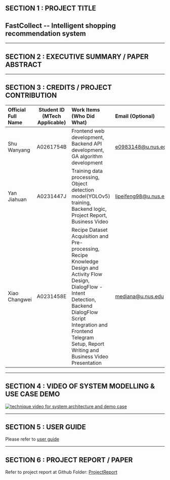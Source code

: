 
## SECTION 1 : PROJECT TITLE

## FastCollect -- Intelligent shopping recommendation system




---

## SECTION 2 : EXECUTIVE SUMMARY / PAPER ABSTRACT


---

## SECTION 3 : CREDITS / PROJECT CONTRIBUTION

| Official Full Name | Student ID (MTech Applicable) | Work Items (Who Did What)                                    | Email (Optional)      |
| :----------------- | :---------------------------: | :----------------------------------------------------------- | :-------------------- |
| Shu Wanyang        |           A0261754B           | Frontend web development, Backend API development, GA algorithm development | e0983148@u.nus.edu    |
| Yan Jiahuan         |           A0231447J           | Training data processing, Object detection model(YOLOv5) training, Backend logic, Project Report, Business Video | lipeifeng98@u.nus.edu |
| Xiao Changwei            |           A0231458E           | Recipe Dataset Acquisition and Pre-processing, Recipe Knowledge Design and Activity Flow Design, DialogFlow - Intent Detection, Backend DialogFlow Script Integration and Frontend Telegram Setup, Report Writing and Business Video Presentation | mediana@u.nus.edu     |

---

## SECTION 4 : VIDEO OF SYSTEM MODELLING & USE CASE DEMO

[![technique video for system architecture and demo case]()]()

---

## SECTION 5 : USER GUIDE

Please refer to [user guide](https://github.com/Shonsama/FastCollect/blob/main/ProjectReport/userGuide.md)

---

## SECTION 6 : PROJECT REPORT / PAPER

Refer to project report at Github Folder: [ProjectReport](https://github.com/Shonsama/FastCollect/blob/main/ProjectReport/userGuide.md)